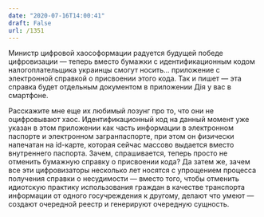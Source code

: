 ```yaml
---
date: "2020-07-16T14:00:41"
draft: False
url: /1351
---
```


Министр цифровой хаософормации радуется будущей победе цифровизации — теперь вместо бумажки с идентификационным кодом налогоплательщика украинцы смогут носить… приложение с электронной справкой о присвоении этого кода. Так и пишет — эта справка будет отдельным документом в приложении Дія у вас в смартфоне.

Расскажите мне еще их любимый лозунг про то, что они не оцифровывают хаос. Идентификационный код на данный момент уже указан в этом приложении как часть информации в электронном паспорте и электронном загранпаспорте, при этом он физически напечатан на id-карте, которая сейчас массово выдается вместо внутреннего паспорта. Зачем, спрашивается, теперь просто не отменить бумажную справку о присвоении кода? Да затем же, зачем все эти цифровизаторы несколько лет носятся с упрощением процесса получения справки о несудимости — вместо того, чтобы отменить идиотскую практику использования граждан в качестве транспорта информации от одного госучреждения к другому, делают что умеют — создают очередной реестр и генерируют очередную сущность.
